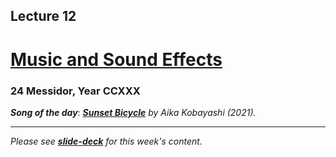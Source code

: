 ## Lecture 12

# [**Music and Sound Effects**](SDLProject/main.cpp)

### 24 Messidor, Year CCXXX

***Song of the day***: _[**Sunset Bicycle**](https://youtu.be/48c026dWZNE) by Aika Kobayashi (2021)._

---

_Please see [**slide-deck**](assets/Week%207.pdf) for this week's content._